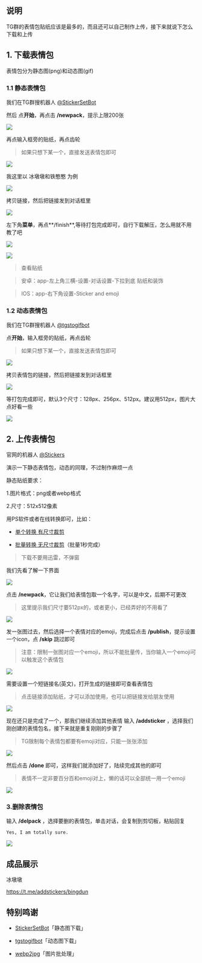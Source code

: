 ## 说明

TG群的表情包贴纸应该是最多的，而且还可以自己制作上传，接下来就说下怎么下载和上传


## 1. 下载表情包


表情包分为静态图(png)和动态图(gif)


### 1.1 静态表情包

我们在TG群搜机器人 [@StickerSetBot](https://t.me/stickerset2packbot)


然后 点**开始**，再点击 **/newpack**，提示上限200张


![](https://ghproxy.com/https://raw.githubusercontent.com/Yiov/notes/main/sticker/sticker-1.png)


再点输入框旁的贴纸，再点齿轮

> 如果只想下某一个，直接发送表情包即可

![](https://ghproxy.com/https://raw.githubusercontent.com/Yiov/notes/main/sticker/sticker-2.png)


我这里以 冰墩墩和铁憨憨 为例

![](https://ghproxy.com/https://raw.githubusercontent.com/Yiov/notes/main/sticker/sticker-3.png)


拷贝链接，然后把链接发到对话框里


![](https://ghproxy.com/https://raw.githubusercontent.com/Yiov/notes/main/sticker/sticker-4.png)



左下角**菜单**，再点**/finish**,等待打包完成即可，自行下载解压，怎么用就不用教了吧

![](https://ghproxy.com/https://raw.githubusercontent.com/Yiov/notes/main/sticker/sticker-5.png)


![](https://ghproxy.com/https://raw.githubusercontent.com/Yiov/notes/main/sticker/sticker-6.png)


> 查看贴纸

> 安卓：app-左上角三横-设置-对话设置-下拉到底 贴纸和装饰


> IOS：app-右下角设置-Sticker and emoji



### 1.2 动态表情包

我们在TG群搜机器人 [@tgstogifbot](https://t.me/tgstogifbot)


点**开始**，输入框旁的贴纸，再点齿轮

> 如果只想下某一个，直接发送表情包即可

![](https://ghproxy.com/https://raw.githubusercontent.com/Yiov/notes/main/sticker/sticker-7.png)


拷贝表情包的链接，然后把链接发到对话框里

![](https://ghproxy.com/https://raw.githubusercontent.com/Yiov/notes/main/sticker/sticker-8.png)


等打包完成即可，默认3个尺寸：128px、256px、512px。建议用512px，图片大点好看一些

![](https://ghproxy.com/https://raw.githubusercontent.com/Yiov/notes/main/sticker/sticker-9.png)





## 2. 上传表情包

官网的机器人 [@Stickers](https://t.me/Stickers)

演示一下静态表情包，动态的同理，不过制作麻烦一点

静态贴纸要求：

1.图片格式：png或者webp格式

2.尺寸：512x512像素

用PS软件或者在线转换即可，比如：

* [单个转换 有尺寸裁剪](https://www.aconvert.com/cn/image/jpg-to-png/)

* [批量转换 无尺寸裁剪](https://renzhezhilu.gitee.io/webp2jpg-online/v2.html)（批量1秒完成）

> 下载不要用迅雷，不弹窗

我们先看了解一下界面

![](https://ghproxy.com/https://raw.githubusercontent.com/Yiov/notes/main/sticker/sticker-10.png)


点击 **/newpack**，它让我们给表情包取一个名字，可以是中文，后期不可更改

> 这里提示我们尺寸要512px的，或者更小，已经弄好的不用看了

![](https://ghproxy.com/https://raw.githubusercontent.com/Yiov/notes/main/sticker/sticker-11.png)



发一张图过去，然后选择一个表情对应的emoji，完成后点击 **/publish**，提示设置一个icon，点 **/skip** 跳过即可

> 注意：限制一张图对应一个emoji，所以不能批量传，当你输入一个emoji可以触发这个表情包

![](https://ghproxy.com/https://raw.githubusercontent.com/Yiov/notes/main/sticker/sticker-12.png)




需要设置一个短链接名(英文)，打开生成的链接即可查看表情包

> 点击链接添加贴纸，才可以添加使用，也可以把链接发给朋友使用

![](https://ghproxy.com/https://raw.githubusercontent.com/Yiov/notes/main/sticker/sticker-13.png)




现在还只是完成了一个，那我们继续添加其他表情 输入 **/addsticker** ，选择我们刚创建的表情包名，接下来就是重复刚刚的步骤了

> TG限制每个表情包都要有emoji对应，只能一张张添加

![](https://ghproxy.com/https://raw.githubusercontent.com/Yiov/notes/main/sticker/sticker-14.png)


然后点击 **/done** 即可，这样我们就添加好了，陆续完成其他的即可

> 表情不一定非要百分百和emoji对上，懒的话可以全部统一用一个emoji

![](https://ghproxy.com/https://raw.githubusercontent.com/Yiov/notes/main/sticker/sticker-15.png)




### 3.删除表情包

输入 **/delpack** ，选择要删的表情包，单击对话，会复制到剪切板，粘贴回复

    Yes, I am totally sure.

![](https://ghproxy.com/https://raw.githubusercontent.com/Yiov/notes/main/sticker/sticker-16.png)




## 成品展示


冰墩墩

https://t.me/addstickers/bingdun





## 特别鸣谢

* [StickerSetBot](https://github.com/phoenixlzx/telegram-stickerimage-bot/issues)「静态图下载」

* [tgstogifbot](https://github.com/ed-asriyan/tgs-to-gif)「动态图下载」

* [webp2jpg](https://github.com/renzhezhilu/webp2jpg-online)「图片批处理」


